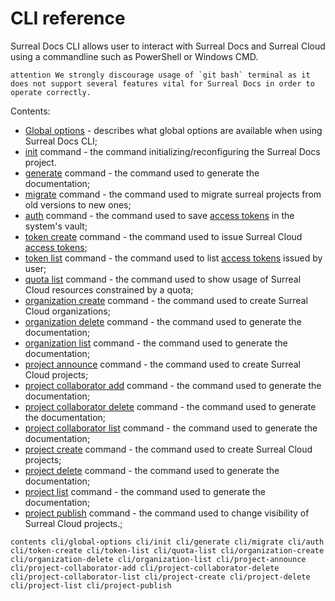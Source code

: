 # CLI reference

Surreal Docs CLI allows user to interact with Surreal Docs and Surreal Cloud using a commandline such as PowerShell or Windows CMD.

``attention
We strongly discourage usage of `git bash` terminal as it does not support several features vital for Surreal Docs in order to operate correctly.
``

Contents:
 - [Global options](docs/cli/global-options "Global options") - describes what global options are available when using Surreal Docs CLI;
 - [init](docs/cli/init "Init command") command - the command initializing/reconfiguring the Surreal Docs project.
 - [generate](docs/cli/generate "Generate command") command - the command used to generate the documentation;
 - [migrate](docs/cli/migrate "Migrate command") command - the command used to migrate surreal projects from old versions to new ones;
 - [auth](docs/cli/auth "Auth command") command - the command used to save [access tokens](docs/cli/global-options#access-tokens "Access tokens") in the system's vault;
 - [token create](docs/cli/token-create "Token create command") command - the command used to issue Surreal Cloud [access tokens](docs/cli/global-options#access-tokens "Access tokens");
 - [token list](docs/cli/token-list "Token list command") command - the command used to list [access tokens](docs/cli/global-options#access-tokens "Access tokens") issued by user;
 - [quota list](docs/cli/quota-list "Quota list command") command - the command used to show usage of Surreal Cloud resources constrained by a quota;
 - [organization create](docs/cli/organization-create "Organization create command") command - the command used to create Surreal Cloud organizations;
 - [organization delete](docs/cli/organization-delete "Organization delete command") command - the command used to generate the documentation;
 - [organization list](docs/cli/organization-list "Organization list command") command - the command used to generate the documentation;
 - [project announce](docs/cli/project-announce "Project announce command") command - the command used to create Surreal Cloud projects;
 - [project collaborator add](docs/cli/project-collaborator-add "Project collaborator add command") command - the command used to generate the documentation;
 - [project collaborator delete](docs/cli/project-collaborator-delete "Project collaborator delete command") command - the command used to generate the documentation;
 - [project collaborator list](docs/cli/project-collaborator-list "Project collaborator list command") command - the command used to generate the documentation;
 - [project create](docs/cli/project-create "Project create command") command - the command used to create Surreal Cloud projects;
 - [project delete](docs/cli/project-delete "Project delete command") command - the command used to generate the documentation;
 - [project list](docs/cli/project-list "Project list command") command - the command used to generate the documentation;
 - [project publish](docs/cli/project-publish "Project publish command") command - the command used to change visibility of Surreal Cloud projects.;

``contents
cli/global-options
cli/init
cli/generate
cli/migrate
cli/auth
cli/token-create
cli/token-list
cli/quota-list
cli/organization-create
cli/organization-delete
cli/organization-list
cli/project-announce
cli/project-collaborator-add
cli/project-collaborator-delete
cli/project-collaborator-list
cli/project-create
cli/project-delete
cli/project-list
cli/project-publish
``
